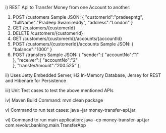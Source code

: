 i) REST Api to Transfer Money from one Account to another:
   1) POST /customers
      Sample JSON:
      {
         "customerId":"pradeepntg",
         "fullName":"Pradeep Swamireddy",
         "address":"London"
      }
   2) GET /customers/{customerId}
   3) DELETE /customers/{customerId}
   4) GET /customers/{customerId}/accounts/{accountId}
   5) POST /customers/{customerId}/accounts
      Sample JSON:
      {
         "balance":"1000"
      }
   6) POST /transfers
      Sample JSON:
      {
         "sender":{
         "accountNo":"1"	
         },
         "receiver":{
         "accountNo":"2"	
         },
         "transferAmount":"200.525"
       }
       
ii)   Uses Jetty Embedded Server, H2 In-Memory Database, Jersey for REST and Hibenare for Persistence

iii)  Unit Test cases to test the above mentioned APIs

iv)   Maven Build Command:
         mvn clean package
         
v)    Command to run test cases:
         java -jar money-transfer-api.jar
         
vi)   Command to run main application:
      java -cp money-transfer-api.jar com.revolut.banking.main.TransferApp


